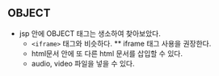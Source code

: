 ## OBJECT

* jsp 안에 OBJECT 태그는 생소하여 찾아보았다.
  * `<iframe>` 태그와 비슷하다. ** iframe 태그 사용을 권장한다.
  * html문서 안에 또 다른 html 문서를 삽입할 수 있다.
  * audio, video 파일을 넣을 수 있다.